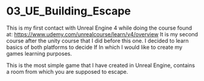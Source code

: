 # 03_UE_Building_Escape

This is my first contact with Unreal Engine 4 while doing the course found at: https://www.udemy.com/unrealcourse/learn/v4/overview
It is my second course after the unity course that I did before this one. I decided to learn basics of both platforms to decide 
If In which I would like to create my games learning purposes.

This is the most simple game that I have created in Unreal Engine, contains a room from which you are supposed to escape.
